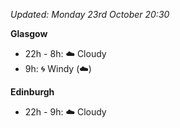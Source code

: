 *Updated: Monday 23rd October 20:30*

**Glasgow**

* 22h - 8h: :cloud: Cloudy
* 9h: :cyclone: Windy (:cloud:)

**Edinburgh**

* 22h - 9h: :cloud: Cloudy
